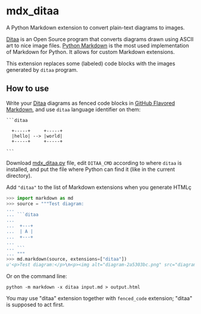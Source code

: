 mdx_ditaa
=========

A Python Markdown extension to convert plain-text diagrams to images.

[Ditaa][ditaa] is an Open Source program that converts diagrams drawn
using ASCII art to nice image files. [Python Markdown][pymd] is the
most used implementation of Markdown for Python. It allows for custom
Markdown extensions.

This extension replaces some (labeled) code blocks with the images
generated by `ditaa` program.

How to use
----------

Write your [Ditaa][ditaa] diagrams as fenced code blocks in
[GitHub Flavored Markdown][gfm], and use `ditaa` language identifier
on them:

    ```ditaa

      +-----+     +-----+
      |hello| --> |world|
      +-----+     +-----+

    ```

Download [mdx_ditaa.py][mdx_ditaa] file, edit `DITAA_CMD` according to
where `ditaa` is installed, and put the file where Python can find it
(like in the current directory).

Add `"ditaa"` to the list of Markdown extensions when you generate HTMLç

```python
>>> import markdown as md
>>> source = """Test diagram:
...
... ```ditaa
...
...  +---+
...  | A |
...  +---+
...
... ```
... """
>>> md.markdown(source, extensions=["ditaa"])
u'<p>Test diagram:</p>\n<p><img alt="diagram-2a5303bc.png" src="diagram-2a5303bc.png" /></p>'
```

Or on the command line:

    python -m markdown -x ditaa input.md > output.html

You may use "ditaa" extension together with `fenced_code` extension;
"ditaa" is supposed to act first.

[ditaa]: http://ditaa.sourceforge.net/
[pymd]: http://pythonhosted.org//Markdown/
[gfm]: https://help.github.com/articles/github-flavored-markdown#fenced-code-blocks
[mdx_ditaa]: https://github.com/astanin/py-markdown-ditaa/mdx_ditaa.py
